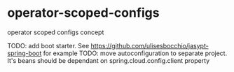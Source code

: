 # operator-scoped-configs
operator scoped configs concept

TODO: add boot starter. See https://github.com/ulisesbocchio/jasypt-spring-boot for example
TODO: move autoconfiguration to separate project. It's beans should be dependant on spring.cloud.config.client property
